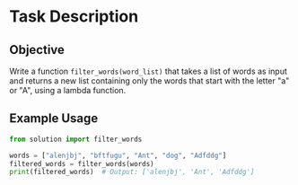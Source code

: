 # Task Description

## Objective

Write a function `filter_words(word_list)` that takes a list of words as input and returns a new list containing only the words that start with the letter "a" or "A", using a lambda function.

## Example Usage

```python
from solution import filter_words

words = ["alenjbj", "bftfugu", "Ant", "dog", "Adfddg"]
filtered_words = filter_words(words)
print(filtered_words)  # Output: ['alenjbj', 'Ant', 'Adfddg']

